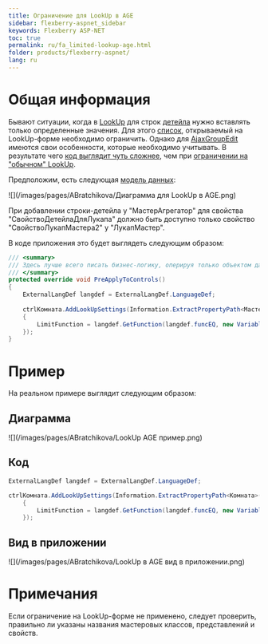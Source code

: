 ```yaml
---
title: Ограничение для LookUp в AGE
sidebar: flexberry-aspnet_sidebar
keywords: Flexberry ASP-NET
toc: true
permalink: ru/fa_limited-lookup-age.html
folder: products/flexberry-aspnet/
lang: ru
---
```


# Общая информация
Бывают ситуации, когда в [LookUp](fa_master-editor-ajax-lookup.html) для строк [детейла](fo_detail-associations-properties.html) нужно вставлять только определенные значения. Для этого [список](web-object-list-view.html), открываемый на LookUp-форме необходимо ограничить. Однако для [AjaxGroupEdit](fa_ajax-group-edit.html) имеются свои особенности, которые необходимо учитывать. В результате чего [код выглядит чуть сложнее](settings-for-look-up-in-a-g-e.html), чем при [ограничении на "обычном" LookUp](look-up-limit-web.html).

Предположим, есть следующая [модель данных](design.html):

![](/images/pages/ABratchikova/Диаграмма для LookUp в  AGE.png)

При добавлении строки-детейла у "МастерАгрегатор" для свойства "СвойствоДетейлаДляЛукапа" должно быть доступно только свойство "СвойствоЛукапМастера2" у "ЛукапМастер".

В коде приложения это будет выглядеть следующим образом:

```csharp
/// <summary>
/// Здесь лучше всего писать бизнес-логику, оперируя только объектом данных.
/// </summary>
protected override void PreApplyToControls()
{
	ExternalLangDef langdef = ExternalLangDef.LanguageDef;
	
	ctrlКомната.AddLookUpSettings(Information.ExtractPropertyPath<МастерАгрегатор>(r => r.ЛукапМастер), new LookUpSetting
	{
		LimitFunction = langdef.GetFunction(langdef.funcEQ, new VariableDef(langdef.[ТипСвойстваЛукапМастер], "СвойствоЛукапМастера2"),     [ЗначениеСвойстваЛукапМастер])
	});
}      
```
# Пример
На реальном примере выглядит следующим образом:

## Диаграмма
![](/images/pages/ABratchikova/LookUp AGE пример.png)

## Код
```csharp
ExternalLangDef langdef = ExternalLangDef.LanguageDef;

ctrlКомната.AddLookUpSettings(Information.ExtractPropertyPath<Комната>(r => r.НазначениеКомнаты), new LookUpSetting
	{
		LimitFunction = langdef.GetFunction(langdef.funcEQ, new VariableDef(langdef.BoolType, "Актуально"), true)
	});
```

## Вид в приложении
![](/images/pages/ABratchikova/LookUp в AGE вид в приложении.png)

# Примечания
Если ограничение на LookUp-форме не применено, следует проверить, правильно ли указаны названия мастеровых классов, представлений и свойств.
